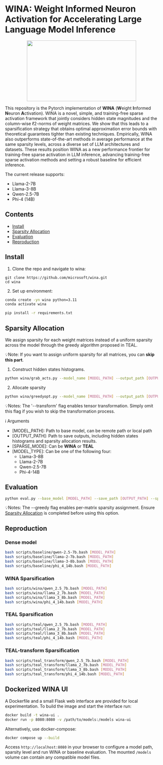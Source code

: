 # WINA: Weight Informed Neuron Activation for Accelerating Large Language Model Inference

<div  align="center">    
<img src="figures/overview.png"  width="360" height="200" />
</div>

This repository is the Pytorch implementation of **WINA** (**W**eight **I**nformed **N**euron **A**ctivation). WINA is a novel, simple, and training-free sparse activation framework that jointly considers hidden state magnitudes and the column-wise ℓ2-norms of weight matrices. We show that this leads to a sparsification strategy that obtains optimal approximation error bounds with theoretical guarantees tighter than existing techniques. Empirically, WINA also outperforms state-of-the-art methods in average performance at the same sparsity levels, across a diverse set of LLM architectures and datasets. These results position WINA as a new performance frontier for training-free sparse activation in LLM inference, advancing training-free sparse activation methods and setting a robust baseline for efficient inference.

The current release supports:
* Llama-2-7B
* Llama-3-8B
* Qwen-2.5-7B
* Phi-4 (14B)

## Contents
- [Install](#Install)
- [Sparsity Allocation](#Sparsity-Allocation)
- [Evaluation](#Evaluation)
- [Reproduction](#Reproduction)

## Install

1. Clone the repo and navigate to wina:

```
git clone https://github.com/microsoft/wina.git
cd wina
```

2. Set up environment:

```bash
conda create -yn wina python=3.11
conda activate wina

pip install -r requirements.txt
```

## Sparsity Allocation
We assign sparsity for each weight matrices instead of a uniform sparsity across the model through the greedy algorithm proposed in TEAL.

💡Note: If you want to assign uniform sparsity for all matrices, you can **skip this part**.

1. Construct hidden states histograms. 
```bash
python wina/grab_acts.py --model_name [MODEL_PATH] --output_path [OUTPUT_PATH] --sparse_mode [SPARSE_MODE] --transform(Optional)
```
2. Allocate sparsity
```bash
python wina/greedyopt.py --model_name [MODEL_PATH] --output_path [OUTPUT_PATH] --sparse_mode [SPARSE_MODE] --model_type [MODEL_TYPE] --transform(Optional)
```
💡Notes: The '--transform' flag enables tensor transformation. Simply omit this flag if you wish to skip the transformation process.

ℹ️ Arguments
* [MODEL_PATH]: Path to base model, can be remote path or local path
* [OUTPUT_PATH]: Path to save outputs, including hidden states histograms and sparsity allocation results.
* [SPARSE_MODE]: Can be **WINA** or **TEAL**
* [MODEL_TYPE]: Can be one of the following four:
    * Llama-3-8B
    * Llama-2-7B
    * Qwen-2.5-7B
    * Phi-4-14B

## Evaluation
```bash
python eval.py --base_model [MODEL_PATH] --save_path [OUTPUT_PATH] --sparsity [sparsity] --sparse_mode [SPARSE_MODE] --greedy
```
💡Notes: The --greedy flag enables per-matrix sparsity assignment. Ensure [Sparsity Allocation](#sparsity-allocation) is completed before using this option.

## Reproduction
### Dense model

```bash
bash scripts/baseline/qwen-2.5-7b.bash [MODEL_PATH]
bash scripts/baseline/llama-2-7b.bash [MODEL_PATH]
bash scripts/baseline/llama-3-8b.bash [MODEL_PATH]
bash scripts/baseline/phi_4_14b.bash [MODEL_PATH]
```

### WINA Sparsification

```bash
bash scripts/wina/qwen_2.5_7b.bash [MODEL_PATH]
bash scripts/wina/llama_2_7b.bash [MODEL_PATH]
bash scripts/wina/llama_3_8b.bash [MODEL_PATH]
bash scripts/wina/phi_4_14b.bash [MODEL_PATH]
```

### TEAL Sparsification
```bash
bash scripts/teal/qwen_2.5_7b.bash [MODEL_PATH]
bash scripts/teal/llama_2_7b.bash [MODEL_PATH]
bash scripts/teal/llama_3_8b.bash [MODEL_PATH]
bash scripts/teal/phi_4_14b.bash [MODEL_PATH]
```

### TEAL-transform Sparsification

```bash
bash scripts/teal_transform/qwen_2.5_7b.bash [MODEL_PATH]
bash scripts/teal_transform/llama_2_7b.bash [MODEL_PATH]
bash scripts/teal_transform/llama_3_8b.bash [MODEL_PATH]
bash scripts/teal_transform/phi_4_14b.bash [MODEL_PATH]
```


## Dockerized WINA UI

A Dockerfile and a small Flask web interface are provided for local experimentation.
To build the image and start the interface run:

```bash
docker build -t wina-ui .
docker run -p 8080:8080 -v /path/to/models:/models wina-ui
```

Alternatively, use docker-compose:

```bash
docker compose up --build
```

Access `http://localhost:8080` in your browser to configure a model path, sparsity level and run WINA or baseline evaluation. The mounted `/models` volume can contain any compatible model files.

